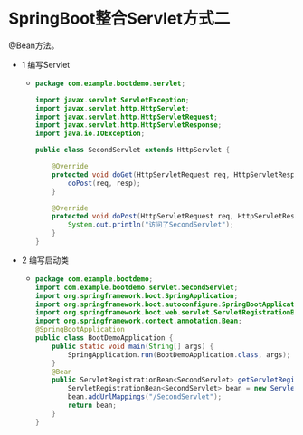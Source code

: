 # SpringBoot整合Servlet方式二

@Bean方法。



- 1 编写Servlet

  - ```java
    package com.example.bootdemo.servlet;
    
    import javax.servlet.ServletException;
    import javax.servlet.http.HttpServlet;
    import javax.servlet.http.HttpServletRequest;
    import javax.servlet.http.HttpServletResponse;
    import java.io.IOException;
    
    public class SecondServlet extends HttpServlet {
    
        @Override
        protected void doGet(HttpServletRequest req, HttpServletResponse resp) throws ServletException, IOException {
            doPost(req, resp);
        }
    
        @Override
        protected void doPost(HttpServletRequest req, HttpServletResponse resp) throws ServletException, IOException {
            System.out.println("访问了SecondServlet");
        }
    }
    ```

- 2 编写启动类

  - ```java
    package com.example.bootdemo;
    import com.example.bootdemo.servlet.SecondServlet;
    import org.springframework.boot.SpringApplication;
    import org.springframework.boot.autoconfigure.SpringBootApplication;
    import org.springframework.boot.web.servlet.ServletRegistrationBean;
    import org.springframework.context.annotation.Bean;
    @SpringBootApplication
    public class BootDemoApplication {
        public static void main(String[] args) {
            SpringApplication.run(BootDemoApplication.class, args);
        }
        @Bean
        public ServletRegistrationBean<SecondServlet> getServletRegistrationBean() {
            ServletRegistrationBean<SecondServlet> bean = new ServletRegistrationBean(new SecondServlet());
            bean.addUrlMappings("/SecondServlet");
            return bean;
        }
    }
    ```

